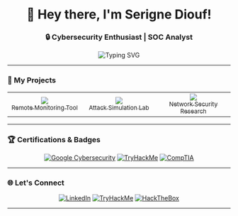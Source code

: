 <div align="center">
  <h1 align="center">👋 Hey there, I'm Serigne Diouf!</h1>
  <h3 align="center">🔒 Cybersecurity Enthusiast | SOC Analyst</h3>
  
  <img src="https://readme-typing-svg.demolab.com?font=Fira+Code&pause=1000&color=22D3EE&width=435&lines=Protecting+the+digital+world;Turning+vulnerabilities+into+dust;Cybersecurity+is+a+mindset" alt="Typing SVG" />

</div>

---

### 🚀 My Projects

<table align="center">
  <tr>
    <td align="center" width="33%">
      <a href="https://github.com/dioufs1/Remote-Python-Keylogger">
        <img src="https://img.shields.io/badge/PYTHON%20KEYLOGGER-%233776AB?style=for-the-badge&logo=python&logoColor=white" />
        <br/>
        <sub>Remote Monitoring Tool</sub>
      </a>
    </td>
    <td align="center" width="33%">
      <a href="https://github.com/dioufs1/EDR-HOME-LAB-ATTACK-DEFENSE-">
        <img src="https://img.shields.io/badge/EDR%20LAB-%230078D4?style=for-the-badge&logo=microsoft-azure&logoColor=white" />
        <br/>
        <sub>Attack Simulation Lab</sub>
      </a>
    </td>
    <td align="center" width="33%">
      <a href="https://www.linkedin.com/in/serigne-diouf-4baa59229/">
        <img src="https://img.shields.io/badge/WIRELESS%20ATTACKS-%230A66C2?style=for-the-badge&logo=wifi&logoColor=white" />
        <br/>
        <sub>Network Security Research</sub>
      </a>
    </td>
  </tr>
</table>

---

### 🏆 Certifications & Badges

<div align="center">
  
[![Google Cybersecurity](https://img.shields.io/badge/Google%20Cybersecurity-Professional-blue?style=flat-square&logo=google)](https://www.coursera.org/account/accomplishments/specialization/certificate/TLW0S8D440HH)
[![TryHackMe](https://img.shields.io/badge/TryHackMe-SOC%201-red?style=flat-square&logo=tryhackme)](https://tryhackme-certificates.s3-eu-west-1.amazonaws.com/THM-VAYGORREF5.pdf)
[![CompTIA](https://img.shields.io/badge/CompTIA-Security+-orange?style=flat-square&logo=comptia)](https://www.linkedin.com/in/serigne-diouf-4baa59229/)

</div>

---

### 🌐 Let's Connect

<div align="center">
  
[![LinkedIn](https://img.shields.io/badge/LinkedIn-0077B5?style=for-the-badge&logo=linkedin&logoColor=white)](https://www.linkedin.com/in/serigne-diouf-4baa59229/)
[![TryHackMe](https://img.shields.io/badge/TryHackMe-212C42?style=for-the-badge&logo=tryhackme&logoColor=white)](https://tryhackme.com/p/)
[![HackTheBox](https://img.shields.io/badge/HackTheBox-9FEF00?style=for-the-badge&logo=hackthebox&logoColor=black)](https://app.hackthebox.com/profile/)

</div>

---


